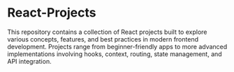 # React-Projects
This repository contains a collection of React projects built to explore various concepts, features, and best practices in modern frontend development. Projects range from beginner-friendly apps to more advanced implementations involving hooks, context, routing, state management, and API integration.
